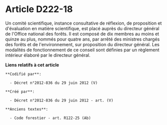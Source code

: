 # Article D222-18

Un comité scientifique, instance consultative de réflexion, de proposition et d'évaluation en matière scientifique, est placé
auprès du directeur général de l'Office national des forêts. Il est composé de dix membres au moins et quinze au plus, nommés
pour quatre ans, par arrêté des ministres chargés des forêts et de l'environnement, sur proposition du directeur général. Les
modalités de fonctionnement de ce conseil sont définies par un règlement intérieur élaboré par le directeur général.

**Liens relatifs à cet article**

	**Codifié par**:

	  - Décret n°2012-836 du 29 juin 2012 (V)

	**Créé par**:

	  - Décret n°2012-836 du 29 juin 2012 - art. (V)

	**Anciens textes**:

	  - Code forestier - art. R122-25 (Ab)
